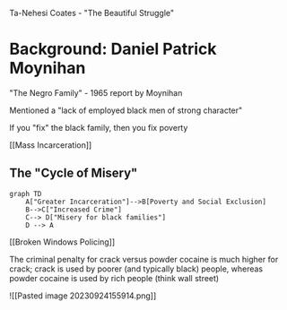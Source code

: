 Ta-Nehesi Coates - "The Beautiful Struggle"

# Background: Daniel Patrick Moynihan

"The Negro Family" - 1965 report by Moynihan

Mentioned a "lack of employed black men of strong character"

If you "fix" the black family, then you fix poverty

[[Mass Incarceration]]

## The "Cycle of Misery"

```mermaid
graph TD
	A["Greater Incarceration"]-->B[Poverty and Social Exclusion]
	B-->C["Increased Crime"]
	C--> D["Misery for black families"]
	D --> A
```

[[Broken Windows Policing]]

The criminal penalty for crack versus powder cocaine is much higher for crack; crack is used by poorer (and typically black) people, whereas powder cocaine is used by rich people (think wall street)

![[Pasted image 20230924155914.png]]
